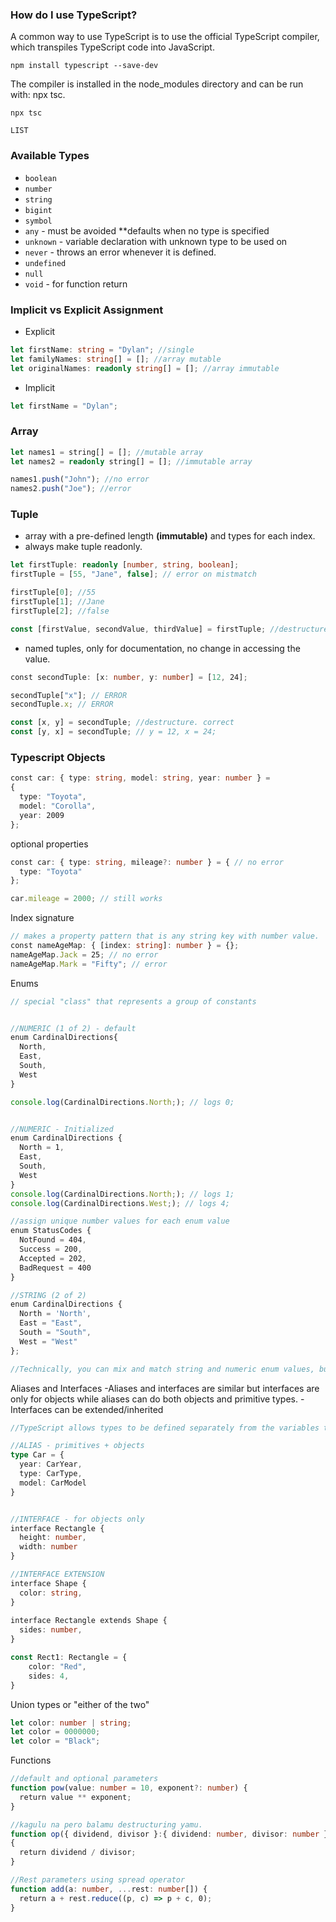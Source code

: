 ### How do I use TypeScript?
A common way to use TypeScript is to use the official TypeScript compiler, which transpiles TypeScript code into JavaScript.

`npm install typescript --save-dev`

The compiler is installed in the node_modules directory and can be run with: npx tsc.

`npx tsc`
```dataview
LIST
```


### Available Types
- `boolean`
- `number`
- `string`
- `bigint`
- `symbol`
- `any` - must be avoided \*\*defaults when no type is specified
- `unknown` - variable declaration with unknown type to be used on
- `never` - throws an error whenever it is defined.
- `undefined`
- `null`
- `void` - for function return

### Implicit vs Explicit Assignment
- Explicit
```ts
let firstName: string = "Dylan"; //single
let familyNames: string[] = []; //array mutable
let originalNames: readonly string[] = []; //array immutable
```

- Implicit
```ts
let firstName = "Dylan";
```

### Array
```ts
let names1 = string[] = []; //mutable array
let names2 = readonly string[] = []; //immutable array

names1.push("John"); //no error
names2.push("Joe"); //error
```

### Tuple
- array with a pre-defined length **(immutable)** and types for each index.
- always make tuple readonly. 
```ts
let firstTuple: readonly [number, string, boolean];
firstTuple = [55, "Jane", false]; // error on mistmatch

firstTuple[0]; //55
firstTuple[1]; //Jane
firstTuple[2]; //false

const [firstValue, secondValue, thirdValue] = firstTuple; //destructure
```

- named tuples, only for documentation, no change in accessing the value.
```ts
const secondTuple: [x: number, y: number] = [12, 24];

secondTuple["x"]; // ERROR
secondTuple.x; // ERROR

const [x, y] = secondTuple; //destructure. correct
const [y, x] = secondTuple; // y = 12, x = 24;
```

### Typescript Objects
```ts
const car: { type: string, model: string, year: number } =
{  
  type: "Toyota",  
  model: "Corolla",  
  year: 2009  
};
```

optional properties
```ts
const car: { type: string, mileage?: number } = { // no error  
  type: "Toyota"  
};

car.mileage = 2000; // still works
```

Index signature
```ts
// makes a property pattern that is any string key with number value.
const nameAgeMap: { [index: string]: number } = {};
nameAgeMap.Jack = 25; // no error  
nameAgeMap.Mark = "Fifty"; // error
```

Enums 

```ts
// special "class" that represents a group of constants


//NUMERIC (1 of 2) - default
enum CardinalDirections{  
  North,  
  East,  
  South,  
  West  
}

console.log(CardinalDirections.North;); // logs 0;


//NUMERIC - Initialized
enum CardinalDirections {  
  North = 1,  
  East,  
  South,  
  West  
}
console.log(CardinalDirections.North;); // logs 1;
console.log(CardinalDirections.West;); // logs 4;

//assign unique number values for each enum value
enum StatusCodes {  
  NotFound = 404,  
  Success = 200,  
  Accepted = 202,  
  BadRequest = 400  
}

//STRING (2 of 2)
enum CardinalDirections {  
  North = 'North',  
  East = "East",  
  South = "South",  
  West = "West"  
};

//Technically, you can mix and match string and numeric enum values, but it is recommended not to do so.

```

Aliases and Interfaces
	-Aliases and interfaces are similar but interfaces are only for objects while aliases can do both objects and primitive types.
	-Interfaces can be extended/inherited
```ts
//TypeScript allows types to be defined separately from the variables that use them.

//ALIAS - primitives + objects
type Car = {  
  year: CarYear,  
  type: CarType,  
  model: CarModel  
}


//INTERFACE - for objects only
interface Rectangle {  
  height: number,  
  width: number  
}

//INTERFACE EXTENSION
interface Shape {  
  color: string,
}  
  
interface Rectangle extends Shape {
  sides: number,  
}

const Rect1: Rectangle = {
	color: "Red",
	sides: 4,
}

```

Union types or "either of the two"
```ts
let color: number | string;
let color = 0000000;
let color = "Black";
```

Functions
```ts
//default and optional parameters
function pow(value: number = 10, exponent?: number) {  
  return value ** exponent;
}

//kagulu na pero balamu destructuring yamu.
function op({ dividend, divisor }:{ dividend: number, divisor: number })
{  
  return dividend / divisor;  
}

//Rest parameters using spread operator
function add(a: number, ...rest: number[]) {  
  return a + rest.reduce((p, c) => p + c, 0);  
}
```